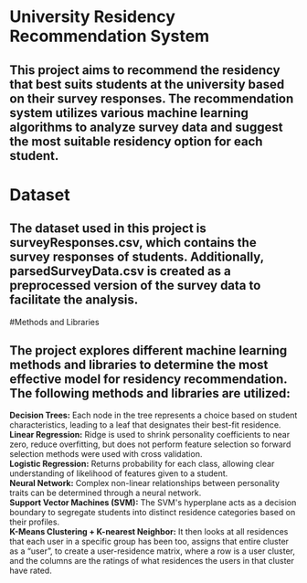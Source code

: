 # University Residency Recommendation System

## This project aims to recommend the residency that best suits students at the university based on their survey responses. The recommendation system utilizes various machine learning algorithms to analyze survey data and suggest the most suitable residency option for each student.

# Dataset
## The dataset used in this project is surveyResponses.csv, which contains the survey responses of students. Additionally, parsedSurveyData.csv is created as a preprocessed version of the survey data to facilitate the analysis.

#Methods and Libraries
## The project explores different machine learning methods and libraries to determine the most effective model for residency recommendation. The following methods and libraries are utilized:

**Decision Trees:** Each node in the tree represents a choice based on student characteristics, leading to a leaf that designates their best-fit residence.  <br />
**Linear Regression:** Ridge is used to shrink personality coefficients to near zero, reduce overfitting, but does not perform feature selection so forward selection methods were used with cross validation.  <br />
**Logistic Regression:** Returns probability for each class, allowing clear understanding of likelihood of features given to a student.  <br />
**Neural Network:** Complex non-linear relationships between personality traits can be determined through a neural network.  <br />
**Support Vector Machines (SVM):** The SVM's hyperplane acts as a decision boundary to segregate students into distinct residence categories based on their profiles.  <br />
**K-Means Clustering + K-nearest Neighbor:** It then looks at all residences that each user in a specific group has been too, assigns that entire cluster as a “user”, to create a user-residence matrix, where a row is a user cluster, and the columns are the ratings of what residences the users in that cluster have rated. 

